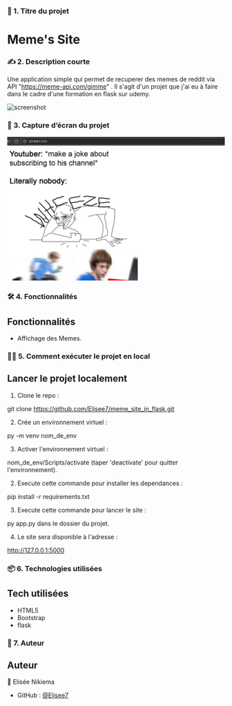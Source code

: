 ### 🧾 1. **Titre du projet**


# Meme's Site


### ✍️ 2. **Description courte**

Une application simple qui permet de recuperer des memes de reddit via API "https://meme-api.com/gimme" . Il s'agit d'un projet que j'ai eu à faire dans le cadre d'une formation en flask sur udemy. 

![screenshot](./static/Capture%20d'écran%202025-06-02%20191850.png)


### 📸 3. **Capture d’écran du projet**

![screenshot](./static/meme_site.png)


### 🛠 4. **Fonctionnalités**

## Fonctionnalités
- Affichage des Memes.

### 🧑‍💻 5. **Comment exécuter le projet en local**

## Lancer le projet localement

1. Clone le repo :

git clone https://github.com/Elisee7/meme_site_in_flask.git


2. Crée un environnement virtuel :

py -m venv nom_de_env

3. Activer l'environnement virtuel :

nom_de_env/Scripts/activate (taper 'deactivate' pour quitter l'environnement).
 
2. Execute cette commande pour installer les dependances : 

pip install -r requirements.txt

3. Execute cette commande pour lancer le site :

py app.py dans le dossier du projet.

4. Le site sera disponible à l'adresse : 

http://127.0.0.1:5000



### 📦 6. **Technologies utilisées**
## Tech utilisées
- HTML5
- Bootstrap
- flask 


### 🧙 7. **Auteur**

## Auteur
👤 Elisée Nikiema  
- GitHub : [@Elisee7](https://github.com/Elisee7)

